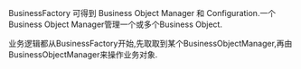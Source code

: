 BusinessFactory 可得到 Business Object Manager 和 Configuration.一个 Business Object Manager管理一个或多个Business Object.

业务逻辑都从BusinessFactory开始,先取取到某个BusinessObjectManager,再由
BusinessObjectManager来操作业务对象.